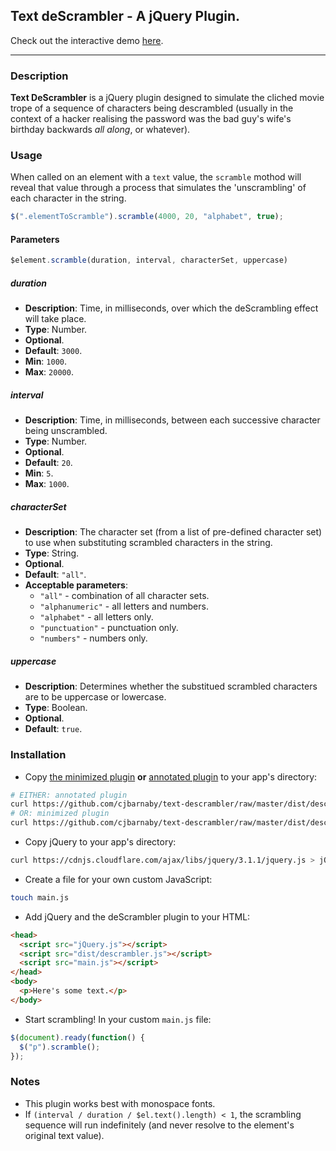 ## Text deScrambler - A jQuery Plugin.

Check out the interactive demo [here](http://cjbarnaby.com.au/text-descrambler/).

___

### Description
**Text DeScrambler** is a jQuery plugin designed to simulate the cliched movie trope of a sequence of characters being descrambled (usually in the context of a hacker realising the password was the bad guy's wife's birthday backwards _all along_, or whatever).

### Usage
When called on an element with a `text` value, the `scramble` mothod will reveal that value through a process that simulates the 'unscrambling' of each character in the string.

```js
$(".elementToScramble").scramble(4000, 20, "alphabet", true);
```

#### Parameters

```js
$element.scramble(duration, interval, characterSet, uppercase)
```

##### _duration_

- **Description**: Time, in milliseconds, over which the deScrambling effect will take place.
- **Type**: Number.
- **Optional**.
- **Default**: `3000`.
- **Min**: `1000`.
- **Max**: `20000`.

##### _interval_

- **Description**: Time, in milliseconds, between each successive character being unscrambled.
- **Type**: Number.
- **Optional**.
- **Default**: `20`.
- **Min**: `5`.
- **Max**: `1000`.

##### _characterSet_

- **Description**: The character set (from a list of pre-defined character set) to use when substituting scrambled characters in the string.
- **Type**: String.
- **Optional**.
- **Default**: `"all"`.
- **Acceptable parameters**:
  - `"all"` - combination of all character sets.
  - `"alphanumeric"` - all letters and numbers.
  - `"alphabet"` - all letters only.
  - `"punctuation"` - punctuation only.
  - `"numbers"` - numbers only.

##### _uppercase_

- **Description**: Determines whether the substitued scrambled characters are to be uppercase or lowercase.
- **Type**: Boolean.
- **Optional**.
- **Default**: `true`.

### Installation

- Copy [the minimized plugin](https://github.com/cjbarnaby/text-descrambler/raw/master/dist/descrambler.min.js) **or** [annotated plugin](https://github.com/cjbarnaby/text-descrambler/raw/master/dist/descrambler.js) to your app's directory:
```sh
# EITHER: annotated plugin
curl https://github.com/cjbarnaby/text-descrambler/raw/master/dist/descrambler.js > descrambler.js
# OR: minimized plugin
curl https://github.com/cjbarnaby/text-descrambler/raw/master/dist/descrambler.min.js > descrambler.js
```
- Copy jQuery to your app's directory:
```sh
curl https://cdnjs.cloudflare.com/ajax/libs/jquery/3.1.1/jquery.js > jQuery.js
```
- Create a file for your own custom JavaScript:
```sh
touch main.js
```
- Add jQuery and the deScrambler plugin to your HTML:
```HTML
<head>
  <script src="jQuery.js"></script>
  <script src="dist/descrambler.js"></script>
  <script src="main.js"></script>
</head>
<body>
  <p>Here's some text.</p>
</body>
```
- Start scrambling! In your custom `main.js` file:
```js
$(document).ready(function() {
  $("p").scramble();
});
```

### Notes

- This plugin works best with monospace fonts.
- If `(interval / duration / $el.text().length) < 1`, the scrambling sequence will run indefinitely (and never resolve to the element's original text value).
